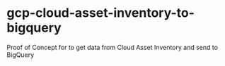 # gcp-cloud-asset-inventory-to-bigquery
Proof of Concept for to get data from Cloud Asset Inventory and send to BigQuery
